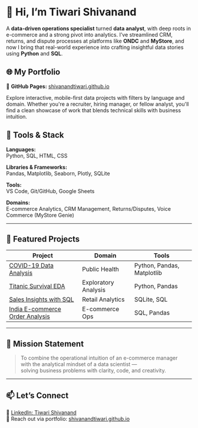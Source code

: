 # 👋 Hi, I’m Tiwari Shivanand

A **data-driven operations specialist** turned **data analyst**, with deep roots in e-commerce and a strong pivot into analytics. I’ve streamlined CRM, returns, and dispute processes at platforms like **ONDC** and **MyStore**, and now I bring that real-world experience into crafting insightful data stories using **Python** and **SQL**.

## 🌐 My Portfolio

🚀 **GitHub Pages:** [shivanandtiwari.github.io](https://vinnuverse.github.io/shivanandtiwari.github.io/)

Explore interactive, mobile-first data projects with filters by language and domain. Whether you're a recruiter, hiring manager, or fellow analyst, you'll find a clean showcase of work that blends technical skills with business intuition.

## 🧰 Tools & Stack

**Languages:**  
Python, SQL, HTML, CSS

**Libraries & Frameworks:**  
Pandas, Matplotlib, Seaborn, Plotly, SQLite

**Tools:**  
VS Code, Git/GitHub, Google Sheets

**Domains:**  
E-commerce Analytics, CRM Management, Returns/Disputes, Voice Commerce (MyStore Genie)

---

## 📁 Featured Projects

| Project | Domain | Tools |
|--------|--------|-------|
| [COVID-19 Data Analysis](https://github.com/vinnuverse/data-analytics-portfolio/tree/main/Python/project1_covid_analysis) | Public Health | Python, Pandas, Matplotlib |
| [Titanic Survival EDA](https://github.com/vinnuverse/data-analytics-portfolio/tree/main/Python/project2_titanic_analysis) | Exploratory Analysis | Python, Pandas |
| [Sales Insights with SQL](https://github.com/vinnuverse/data-analytics-portfolio/tree/main/SQL/project1_sales_analysis) | Retail Analytics | SQLite, SQL |
| [India E-commerce Order Analysis](https://github.com/vinnuverse/data-analytics-portfolio/tree/main/SQL/project2_india_ecommerce) | E-commerce Ops | SQL, Pandas |

---

## 🚀 Mission Statement

> To combine the operational intuition of an e-commerce manager  
> with the analytical mindset of a data scientist —  
> solving business problems with clarity, code, and creativity.

---

## 📫 Let’s Connect

🔗 [LinkedIn: Tiwari Shivanand](https://www.linkedin.com/in/tiwari-shivanand-mystore)  
📧 Reach out via portfolio: [shivanandtiwari.github.io](https://vinnuverse.github.io/shivanandtiwari.github.io/)
